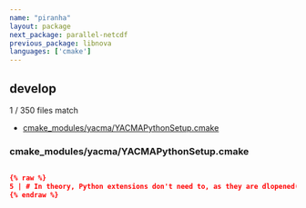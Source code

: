 ```yaml
---
name: "piranha"
layout: package
next_package: parallel-netcdf
previous_package: libnova
languages: ['cmake']
---
```

## develop
1 / 350 files match

 - [cmake_modules/yacma/YACMAPythonSetup.cmake](#cmake_modulesyacmayacmapythonsetupcmake)

### cmake_modules/yacma/YACMAPythonSetup.cmake

```cmake

{% raw %}
5 | # In theory, Python extensions don't need to, as they are dlopened() by the Python process
{% endraw %}

```